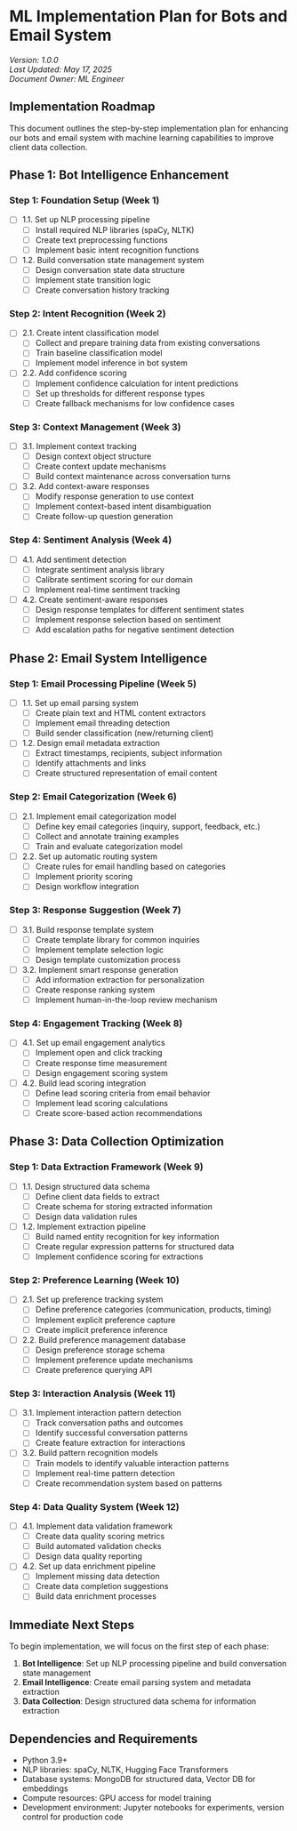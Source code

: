 # ML Implementation Plan for Bots and Email System

*Version: 1.0.0*  
*Last Updated: May 17, 2025*  
*Document Owner: ML Engineer*

## Implementation Roadmap

This document outlines the step-by-step implementation plan for enhancing our bots and email system with machine learning capabilities to improve client data collection.

## Phase 1: Bot Intelligence Enhancement

### Step 1: Foundation Setup (Week 1)
- [ ] 1.1. Set up NLP processing pipeline
  - [ ] Install required NLP libraries (spaCy, NLTK)
  - [ ] Create text preprocessing functions
  - [ ] Implement basic intent recognition functions
- [ ] 1.2. Build conversation state management system
  - [ ] Design conversation state data structure
  - [ ] Implement state transition logic
  - [ ] Create conversation history tracking

### Step 2: Intent Recognition (Week 2)
- [ ] 2.1. Create intent classification model
  - [ ] Collect and prepare training data from existing conversations
  - [ ] Train baseline classification model
  - [ ] Implement model inference in bot system
- [ ] 2.2. Add confidence scoring
  - [ ] Implement confidence calculation for intent predictions
  - [ ] Set up thresholds for different response types
  - [ ] Create fallback mechanisms for low confidence cases

### Step 3: Context Management (Week 3)
- [ ] 3.1. Implement context tracking
  - [ ] Design context object structure
  - [ ] Create context update mechanisms
  - [ ] Build context maintenance across conversation turns
- [ ] 3.2. Add context-aware responses
  - [ ] Modify response generation to use context
  - [ ] Implement context-based intent disambiguation
  - [ ] Create follow-up question generation

### Step 4: Sentiment Analysis (Week 4)
- [ ] 4.1. Add sentiment detection
  - [ ] Integrate sentiment analysis library
  - [ ] Calibrate sentiment scoring for our domain
  - [ ] Implement real-time sentiment tracking
- [ ] 4.2. Create sentiment-aware responses
  - [ ] Design response templates for different sentiment states
  - [ ] Implement response selection based on sentiment
  - [ ] Add escalation paths for negative sentiment detection

## Phase 2: Email System Intelligence

### Step 1: Email Processing Pipeline (Week 5)
- [ ] 1.1. Set up email parsing system
  - [ ] Create plain text and HTML content extractors
  - [ ] Implement email threading detection
  - [ ] Build sender classification (new/returning client)
- [ ] 1.2. Design email metadata extraction
  - [ ] Extract timestamps, recipients, subject information
  - [ ] Identify attachments and links
  - [ ] Create structured representation of email content

### Step 2: Email Categorization (Week 6)
- [ ] 2.1. Implement email categorization model
  - [ ] Define key email categories (inquiry, support, feedback, etc.)
  - [ ] Collect and annotate training examples
  - [ ] Train and evaluate categorization model
- [ ] 2.2. Set up automatic routing system
  - [ ] Create rules for email handling based on categories
  - [ ] Implement priority scoring
  - [ ] Design workflow integration

### Step 3: Response Suggestion (Week 7)
- [ ] 3.1. Build response template system
  - [ ] Create template library for common inquiries
  - [ ] Implement template selection logic
  - [ ] Design template customization process
- [ ] 3.2. Implement smart response generation
  - [ ] Add information extraction for personalization
  - [ ] Create response ranking system
  - [ ] Implement human-in-the-loop review mechanism

### Step 4: Engagement Tracking (Week 8)
- [ ] 4.1. Set up email engagement analytics
  - [ ] Implement open and click tracking
  - [ ] Create response time measurement
  - [ ] Design engagement scoring system
- [ ] 4.2. Build lead scoring integration
  - [ ] Define lead scoring criteria from email behavior
  - [ ] Implement lead scoring calculations
  - [ ] Create score-based action recommendations

## Phase 3: Data Collection Optimization

### Step 1: Data Extraction Framework (Week 9)
- [ ] 1.1. Design structured data schema
  - [ ] Define client data fields to extract
  - [ ] Create schema for storing extracted information
  - [ ] Design data validation rules
- [ ] 1.2. Implement extraction pipeline
  - [ ] Build named entity recognition for key information
  - [ ] Create regular expression patterns for structured data
  - [ ] Implement confidence scoring for extractions

### Step 2: Preference Learning (Week 10)
- [ ] 2.1. Set up preference tracking system
  - [ ] Define preference categories (communication, products, timing)
  - [ ] Implement explicit preference capture
  - [ ] Create implicit preference inference
- [ ] 2.2. Build preference management database
  - [ ] Design preference storage schema
  - [ ] Implement preference update mechanisms
  - [ ] Create preference querying API

### Step 3: Interaction Analysis (Week 11)
- [ ] 3.1. Implement interaction pattern detection
  - [ ] Track conversation paths and outcomes
  - [ ] Identify successful conversation patterns
  - [ ] Create feature extraction for interactions
- [ ] 3.2. Build pattern recognition models
  - [ ] Train models to identify valuable interaction patterns
  - [ ] Implement real-time pattern detection
  - [ ] Create recommendation system based on patterns

### Step 4: Data Quality System (Week 12)
- [ ] 4.1. Implement data validation framework
  - [ ] Create data quality scoring metrics
  - [ ] Build automated validation checks
  - [ ] Design data quality reporting
- [ ] 4.2. Set up data enrichment pipeline
  - [ ] Implement missing data detection
  - [ ] Create data completion suggestions
  - [ ] Build data enrichment processes

## Immediate Next Steps

To begin implementation, we will focus on the first step of each phase:

1. **Bot Intelligence**: Set up NLP processing pipeline and build conversation state management
2. **Email Intelligence**: Create email parsing system and metadata extraction
3. **Data Collection**: Design structured data schema for information extraction

## Dependencies and Requirements

- Python 3.9+
- NLP libraries: spaCy, NLTK, Hugging Face Transformers
- Database systems: MongoDB for structured data, Vector DB for embeddings
- Compute resources: GPU access for model training
- Development environment: Jupyter notebooks for experiments, version control for production code 